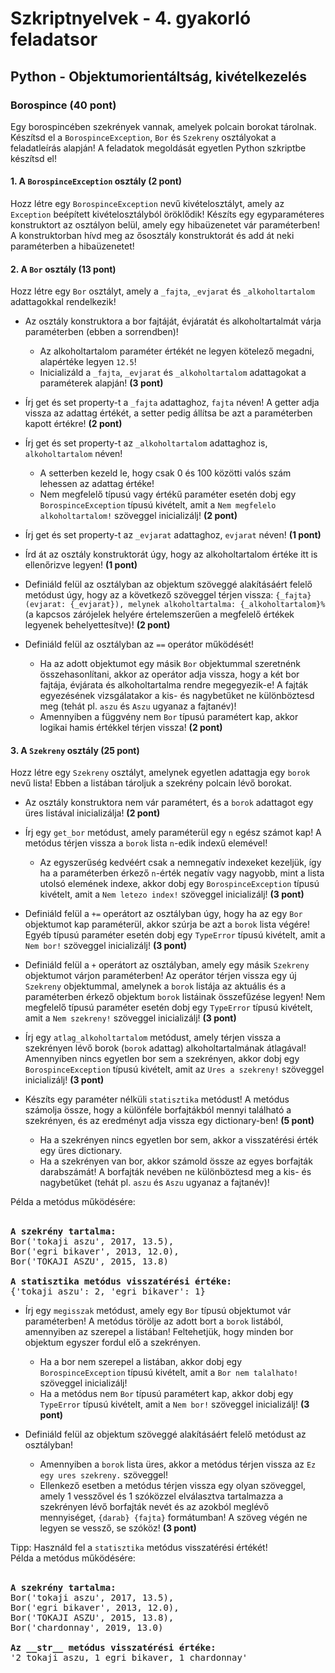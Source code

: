 # Szkriptnyelvek - 4. gyakorló feladatsor

## Python - Objektumorientáltság, kivételkezelés


### Borospince (40 pont)

Egy borospincében szekrények vannak, amelyek polcain borokat tárolnak. Készítsd el a `BorospinceException`, `Bor` és `Szekreny` osztályokat a feladatleírás alapján! A feladatok megoldását egyetlen Python szkriptbe készítsd el!


#### 1. A `BorospinceException` osztály (2 pont)

Hozz létre egy `BorospinceException` nevű kivételosztályt, amely az `Exception` beépített kivételosztályból öröklődik! Készíts egy egyparaméteres konstruktort az osztályon belül, amely egy hibaüzenetet vár paraméterben! A konstruktorban hívd meg az ősosztály konstruktorát és add át neki paraméterben a hibaüzenetet!


#### 2. A `Bor` osztály (13 pont)

Hozz létre egy `Bor` osztályt, amely a `_fajta`, `_evjarat` és `_alkoholtartalom` adattagokkal rendelkezik!

* Az osztály konstruktora a bor fajtáját, évjáratát és alkoholtartalmát várja paraméterben (ebben a sorrendben)!
    * Az alkoholtartalom paraméter értékét ne legyen kötelező megadni, alapértéke legyen `12.5`!
    * Inicializáld a `_fajta`, `_evjarat` és `_alkoholtartalom` adattagokat a paraméterek alapján! **(3 pont)**

* Írj get és set property-t a `_fajta` adattaghoz, `fajta` néven! A getter adja vissza az adattag értékét, a setter pedig állítsa be azt a paraméterben kapott értékre! **(2 pont)**

* Írj get és set property-t az `_alkoholtartalom` adattaghoz is, `alkoholtartalom` néven! 
    * A setterben kezeld le, hogy csak 0 és 100 közötti valós szám lehessen az adattag értéke! 
    * Nem megfelelő típusú vagy értékű paraméter esetén dobj egy `BorospinceException` típusú kivételt, amit a `Nem megfelelo alkoholtartalom!` szöveggel inicializálj! **(2 pont)**

* Írj get és set property-t az `_evjarat` adattaghoz, `evjarat` néven! **(1 pont)**

* Írd át az osztály konstruktorát úgy, hogy az alkoholtartalom értéke itt is ellenőrizve legyen! **(1 pont)**

* Definiáld felül az osztályban az objektum szöveggé alakításáért felelő metódust úgy, hogy az a következő szöveggel térjen vissza: `{_fajta} (evjarat: {_evjarat}), melynek alkoholtartalma: {_alkoholtartalom}%` (a kapcsos zárójelek helyére értelemszerűen a megfelelő értékek legyenek behelyettesítve)! **(2 pont)**

* Definiáld felül az osztályban az `==` operátor működését! 
    * Ha az adott objektumot egy másik `Bor` objektummal szeretnénk összehasonlítani, akkor az operátor adja vissza, hogy a két bor fajtája, évjárata és alkoholtartalma rendre megegyezik-e! A fajták egyezésének vizsgálatakor a kis- és nagybetűket ne különböztesd meg (tehát pl. `aszu` és `Aszu` ugyanaz a fajtanév)! 
    * Amennyiben a függvény nem `Bor` típusú paramétert kap, akkor logikai hamis értékkel térjen vissza! **(2 pont)**


#### 3. A `Szekreny` osztály (25 pont)

Hozz létre egy `Szekreny` osztályt, amelynek egyetlen adattagja egy `borok` nevű lista! Ebben a listában tároljuk a szekrény polcain lévő borokat.

* Az osztály konstruktora nem vár paramétert, és a `borok` adattagot egy üres listával inicializálja! **(2 pont)**

* Írj egy `get_bor` metódust, amely paraméterül egy `n` egész számot kap! A metódus térjen vissza a `borok` lista `n`-edik indexű elemével! 
    * Az egyszerűség kedvéért csak a nemnegatív indexeket kezeljük, így ha a paraméterben érkező `n`-érték negatív vagy nagyobb, mint a lista utolsó elemének indexe, akkor dobj egy `BorospinceException` típusú kivételt, amit a `Nem letezo index!` szöveggel inicializálj! **(3 pont)**

* Definiáld felül a `+=` operátort az osztályban úgy, hogy ha az egy `Bor` objektumot kap paraméterül, akkor szúrja be azt a `borok` lista végére! Egyéb típusú paraméter esetén dobj egy `TypeError` típusú kivételt, amit a `Nem bor!` szöveggel inicializálj! **(3 pont)**

* Definiáld felül a `+` operátort az osztályban, amely egy másik `Szekreny` objektumot várjon paraméterben! Az operátor térjen vissza egy új `Szekreny` objektummal, amelynek a `borok` listája az aktuális és a paraméterben érkező objektum `borok` listáinak összefűzése legyen! Nem megfelelő típusú paraméter esetén dobj egy `TypeError` típusú kivételt, amit a `Nem szekreny!` szöveggel inicializálj! **(3 pont)**

* Írj egy `atlag_alkoholtartalom` metódust, amely térjen vissza a szekrényen lévő borok (`borok` adattag) alkoholtartalmának átlagával! Amennyiben nincs egyetlen bor sem a szekrényen, akkor dobj egy `BorospinceException` típusú kivételt, amit az `Ures a szekreny!` szöveggel inicializálj! **(3 pont)**

* Készíts egy paraméter nélküli `statisztika` metódust! A metódus számolja össze, hogy a különféle borfajtákból mennyi található a szekrényen, és az eredményt adja vissza egy dictionary-ben! **(5 pont)**
    * Ha a szekrényen nincs egyetlen bor sem, akkor a visszatérési érték egy üres dictionary.
    * Ha a szekrényen van bor, akkor számold össze az egyes borfajták darabszámát! A borfajták nevében ne különböztesd meg a kis- és nagybetűket (tehát pl. `aszu` és `Aszu` ugyanaz a fajtanév)!

<div class="bordered-box border-blue indented">
<span class="blue">Példa a metódus működésére:</span><br><br>

<pre class="language-html">
<b>A szekrény tartalma:</b>
Bor('tokaji aszu', 2017, 13.5),
Bor('egri bikaver', 2013, 12.0),
Bor('TOKAJI ASZU', 2015, 13.8)

<b>A statisztika metódus visszatérési értéke:</b>
{'tokaji aszu': 2, 'egri bikaver': 1}
</pre>
</div>

* Írj egy `megisszak` metódust, amely egy `Bor` típusú objektumot vár paraméterben! A metódus törölje az adott bort a `borok` listából, amennyiben az szerepel a listában! Feltehetjük, hogy minden bor objektum egyszer fordul elő a szekrényen.
    * Ha a bor nem szerepel a listában, akkor dobj egy `BorospinceException` típusú kivételt, amit a `Bor nem talalhato!` szöveggel inicializálj! 
    * Ha a metódus nem `Bor` típusú paramétert kap, akkor dobj egy `TypeError` típusú kivételt, amit a `Nem bor!` szöveggel inicializálj! **(3 pont)**

* Definiáld felül az objektum szöveggé alakításáért felelő metódust az osztályban! 
    * Amennyiben a `borok` lista üres, akkor a metódus térjen vissza az `Ez egy ures szekreny.` szöveggel!
    * Ellenkező esetben a metódus térjen vissza egy olyan szöveggel, amely 1 vesszővel és 1 szóközzel elválasztva tartalmazza a szekrényen lévő borfajták nevét és az azokból meglévő mennyiséget, `{darab} {fajta}` formátumban! A szöveg végén ne legyen se vessző, se szóköz! **(3 pont)**

<div class="bordered-box border-green indented">
<span class="green">Tipp:</span> Használd fel a <code>statisztika</code> metódus visszatérési értékét!
</pre>
</div>

<div class="bordered-box border-blue indented">
<span class="blue">Példa a metódus működésére:</span><br><br>

<pre class="language-html">
<b>A szekrény tartalma:</b>
Bor('tokaji aszu', 2017, 13.5),
Bor('egri bikaver', 2013, 12.0),
Bor('TOKAJI ASZU', 2015, 13.8),
Bor('chardonnay', 2019, 13.0)

<b>Az __str__ metódus visszatérési értéke:</b>
'2 tokaji aszu, 1 egri bikaver, 1 chardonnay'
</pre>
</div>
